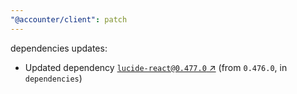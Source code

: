 ```yaml
---
"@accounter/client": patch
---
```

dependencies updates:
  - Updated dependency [`lucide-react@0.477.0` ↗︎](https://www.npmjs.com/package/lucide-react/v/0.477.0) (from `0.476.0`, in `dependencies`)
